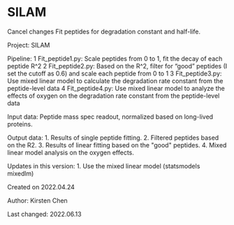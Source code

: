 # SILAM
Cancel changes
Fit peptides for degradation constant and half-life.

Project: SILAM

Pipeline:
	1	Fit_peptide1.py:  Scale peptides from 0 to 1, fit the decay of each peptide R^2
	2	Fit_peptide2.py:  Based on the R^2, filter for “good” peptides (I set the cutoff as 0.6) and scale each peptide from 0 to 1
	3	Fit_peptide3.py:  Use mixed linear model to calculate the degradation rate constant from the peptide-level data
	4	Fit_peptide4.py:  Use mixed linear model to analyze the effects of oxygen on the degradation rate constant from the peptide-level data


Input data: Peptide mass spec readout, normalized based on long-lived proteins.

Output data:
    1. Results of single peptide fitting.
    2. Filtered peptides based on the R2.
    3. Results of linear fitting based on the "good" peptides.
    4. Mixed linear model analysis on the oxygen effects. 

Updates in this version:
    1. Use the mixed linear model (statsmodels mixedlm)


Created on 2022.04.24

Author: Kirsten Chen

Last changed: 2022.06.13
